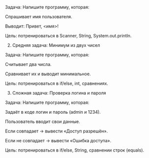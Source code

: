 Задача:
Напишите программу, которая:

Спрашивает имя пользователя.

Выводит: Привет, <имя>!

Цель:
потренироваться в Scanner, String, System.out.println.

2. Средняя задача: Минимум из двух чисел

Задача:
Напишите программу, которая:

Считывает два числа.

Сравнивает их и выводит минимальное.

Цель:
потренироваться в if/else, int, сравнениях.

3. Сложная задача: Проверка логина и пароля

Задача:
Напишите программу, которая:

Задаёт в коде логин и пароль (admin и 1234).

Пользователь вводит свои данные.

Если совпадает → вывести «Доступ разрешён».

Если не совпадает → вывести «Ошибка доступа».

Цель:
потренироваться в if/else, String, сравнении строк (equals).
